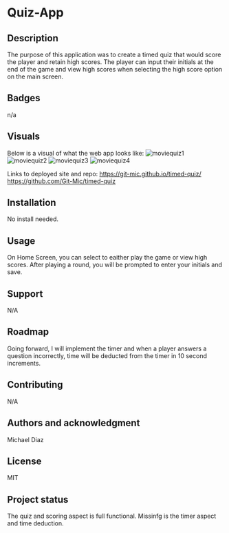 # Quiz-App

## Description
The purpose of this application was to create a timed quiz that would score the player and retain high scores. The player can input their initials at the end of the game and view high scores when selecting the high score option on the main screen. 

## Badges
n/a

## Visuals
Below is a visual of what the web app looks like:
![moviequiz1](https://github.com/Git-Mic/timed-quiz/assets/58701184/9d9edcc2-4dfa-4487-8e4b-4f556b8fb2f8)
![moviequiz2](https://github.com/Git-Mic/timed-quiz/assets/58701184/b112f946-30a6-4e2e-a5cb-e47e6df868f7)
![moviequiz3](https://github.com/Git-Mic/timed-quiz/assets/58701184/48c844dc-31bd-48d2-b627-ed2d973224f4)
![moviequiz4](https://github.com/Git-Mic/timed-quiz/assets/58701184/f58f8747-8f88-48b6-a7fc-8ab34995c59d)

Links to deployed site and repo:
 https://git-mic.github.io/timed-quiz/
 https://github.com/Git-Mic/timed-quiz

## Installation
No install needed.

## Usage
On Home Screen, you can select to eaither play the game or view high scores. After playing a round, you will be prompted to enter your initials and save. 

## Support
N/A

## Roadmap
Going forward, I will implement the timer and when a player answers a question incorrectly, time will be deducted from the timer in 10 second increments. 

## Contributing
N/A

## Authors and acknowledgment
Michael Diaz

## License
MIT

## Project status
The quiz and scoring aspect is full functional. Missinfg is the timer aspect and time deduction. 
